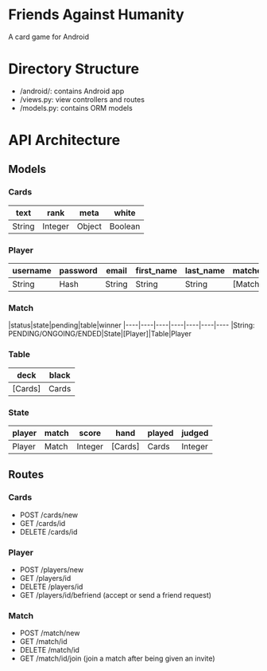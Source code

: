 # Friends Against Humanity
A card game for Android

# Directory Structure
- /android/: contains Android app
- /views.py: view controllers and routes
- /models.py: contains ORM models

# API Architecture
## Models
### Cards
|text|rank|meta|white
|----|----|----|----
|String|Integer|Object|Boolean

### Player
|username|password|email|first_name|last_name|matches|friends|wins|losses
|----|----|----|----|----|----|----|----|----
|String|Hash|String|String|String|[Match]|[Player]|Integer|Integer

### Match
|status|state|pending|table|winner
|----|----|----|----|----|----|----
|String: PENDING/ONGOING/ENDED|State|[Player]|Table|Player

### Table
|deck|black
|----|----
|[Cards]|Cards

### State
|player|match|score  |hand   |played|judged |
|------|-----|-------|-------|------|-------|
|Player|Match|Integer|[Cards]|Cards |Integer|

## Routes
### Cards
- POST /cards/new
- GET /cards/id
- DELETE /cards/id

### Player
- POST /players/new
- GET /players/id
- DELETE /players/id
- GET /players/id/befriend (accept or send a friend request)

### Match
- POST /match/new
- GET /match/id
- DELETE /match/id
- GET /match/id/join (join a match after being given an invite)
